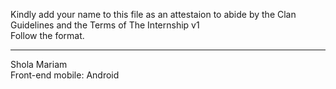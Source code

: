Kindly add your name to this file as an attestaion to abide by the Clan Guidelines and the Terms of The Internship v1
<br/> Follow the format.<br/> 
___
Shola Mariam  <br/>
Front-end mobile: Android 

